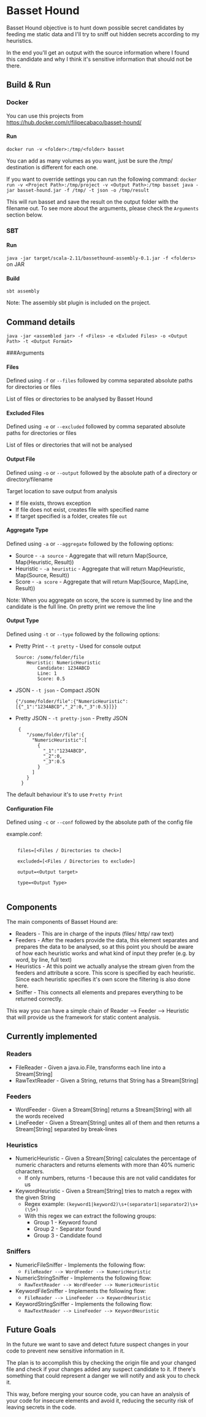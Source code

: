 # Basset Hound

Basset Hound objective is to hunt down possible secret candidates by feeding me static data and I'll try to sniff out
hidden secrets according to my heuristics.

In the end you'll get an output with the source information where I found this candidate and why I think
it's sensitive information that should not be there.

## Build & Run

### Docker

You can use this projects from https://hub.docker.com/r/filipecabaco/basset-hound/

#### Run 

`docker run -v <folder>:/tmp/<folder> basset`

You can add as many volumes as you want, just be sure the /tmp/ destination is different for each one.

If you want to override settings you can run the following command:
`docker run -v <Project Path>:/tmp/project -v <Output Path>:/tmp basset java -jar basset-hound.jar -f /tmp/ -t json -o /tmp/result`

This will run basset and save the result on the output folder with the filename out. To see more about the arguments, please check the `Arguments` section below.


### SBT
#### Run

`java -jar target/scala-2.11/bassethound-assembly-0.1.jar -f <folders>` on JAR

#### Build  

`sbt assembly`

Note: The assembly sbt plugin is included on the project.

## Command details

`java -jar <assembled jar> -f <Files> -e <Exluded Files> -o <Output Path> -t <Output Format>`

###Arguments
#### Files

Defined using `-f` or `--files` followed by comma separated absolute paths for directories or files

List of files or directories to be analysed by Basset Hound

#### Excluded Files

Defined using `-e` or `--excluded` followed by comma separated absolute paths for directories or files

List of files or directories that will not be analysed

#### Output File

Defined using `-o` or `--output` followed by the absolute path of a directory or directory/filename

Target location to save output from analysis

* If file exists, throws exception
* If file does not exist, creates file with specified name
* If target specified is a folder, creates file `out`

#### Aggregate Type

Defined using `-a` or `--aggregate` followed by the following options:

* Source - `-a source` - Aggregate that will return Map(Source, Map(Heuristic, Result))
* Heuristic - `-a heuristic` - Aggregate that will return Map(Heuristic, Map(Source, Result))
* Score - `-a score` - Aggregate that will return Map(Source, Map(Line, Result))

Note: When you aggregate on score, the score is summed by line and the candidate is the full line. On pretty print we remove the line

#### Output Type

Defined using `-t` or `--type` followed by the following options:

* Pretty Print - `-t pretty` - Used for console output

    ```
    Source: /some/folder/file
      	Heuristic: NumericHeuristic
     		Candidate: 1234ABCD
     		Line: 1
     		Score: 0.5
   ```
     		
* JSON - `-t json` - Compact JSON

    `{"/some/folder/file":{"NumericHeuristic":[{"_1":"1234ABCD","_2":0,"_3":0.5}]}}`

* Pretty JSON - `-t pretty-json` - Pretty JSON

   ```
    {
       "/some/folder/file":{
         "NumericHeuristic":[
           {
             "_1":"1234ABCD",
             "_2":0,
             "_3":0.5
           }
         ]
       }
     }
   ```

The default behaviour it's to use `Pretty Print`

#### Configuration File

Defined using `-c` or `--conf` followed by the absolute path of the config file

example.conf:

```
    
    files=[<Files / Directories to check>]

    excluded=[<Files / Directories to exclude>]

    output=<Output target>

    type=<Output Type>
    
```

## Components

The main components of Basset Hound are:

* Readers - This are in charge of the inputs (files/ http/ raw text)
* Feeders - After the readers provide the data, this element separates and prepares the data to be analysed, so at this
point you should be aware of how each heuristic works and what kind of input they prefer (e.g. by word, by line, full text)
* Heuristics - At this point we actually analyse the stream given from the feeders and attribute a score. This score is
specified by each heuristic. Since each heuristic specifies it's own score the filtering is also done here.
* Sniffer - This connects all elements and prepares everything to be returned correctly.

This way you can have a simple chain of Reader --> Feeder --> Heuristic that will provide us the framework for static content analysis.

## Currently implemented

### Readers

* FileReader - Given a java.io.File, transforms each line into a Stream[String]
* RawTextReader - Given a String, returns that String has a Stream[String]

### Feeders

* WordFeeder - Given a Stream[String] returns a Stream[String] with all the words received
* LineFeeder - Given a Stream[String] unites all of them and then returns a Stream[String] separated by break-lines

### Heuristics

* NumericHeuristic - Given a Stream[String] calculates the percentage of numeric characters and returns elements with more than 40% numeric characters.
    * If only numbers, returns -1 because this are not valid candidates for us
* KeywordHeuristic - Given a Stream[String] tries to match a regex with the given String
    * Regex example: `(keyword1|keyword2)\s+(separator1|separator2)\s+(\S+)`
    * With this regex we can extract the following groups:
        * Group 1 - Keyword found
        * Group 2 - Separator found
        * Group 3 - Candidate found

### Sniffers

* NumericFileSniffer - Implements the following flow:
    * ```FileReader --> WordFeeder --> NumericHeuristic```
* NumericStringSniffer - Implements the following flow:
    * ```RawTextReader --> WordFeeder --> NumericHeuristic```
* KeywordFileSniffer - Implements the following flow:
    * ```FileReader --> LineFeeder --> KeywordHeuristic```
* KeywordStringSniffer - Implements the following flow:
    * ```RawTextReader --> LineFeeder --> KeywordHeuristic```

## Future Goals

In the future we want to save and detect future suspect changes in your code to prevent new sensitive information in it.

The plan is to accomplish this by checking the origin file and your changed file and check if your changes added any
suspect candidate to it. If there's something that could represent a danger we will notify and ask you to check it.

This way, before merging your source code, you can have an analysis of your code for insecure elements and avoid it,
reducing the security risk of leaving secrets in the code.
